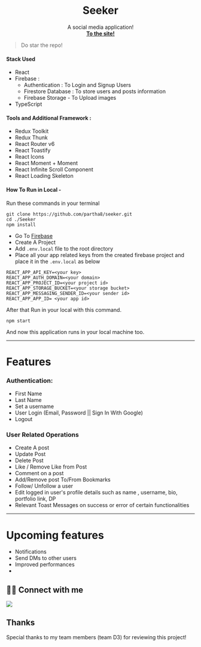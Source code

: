
<h1 align="center">Seeker</h1>

<p align="center">
  A social media application!
  <br>
  <a target="__blank" href="https://seeker-f3c5d.web.app/"><strong>To the site!</strong></a>
  <br>
</p>

> Do star the repo!

#### Stack Used

- React
- Firebase : 
  - Authentication : To Login and Signup Users
  - Firestore Database : To store users and posts information
  - Firebase Storage - To Upload images
- TypeScript

#### Tools and Additional Framework :
- Redux Toolkit 
- Redux Thunk
- React Router v6
- React Toastify
- React Icons
- React Moment + Moment
- React Infinite Scroll Component
- React Loading Skeleton

#### How To Run in Local - 
Run these commands in your terminal
 ```
 git clone https://github.com/partha8/seeker.git
 cd ./Seeker
 npm install
```

- Go To [Firebase](https://firebase.google.com/)
- Create A Project 
- Add `.env.local` file to the root directory
- Place all your app related keys from the created firebase project and place it in the `.env.local` as below 

```
REACT_APP_API_KEY=<your key>
REACT_APP_AUTH_DOMAIN=<your domain>
REACT_APP_PROJECT_ID=<your project id>
REACT_APP_STORAGE_BUCKET=<your storage bucket>
REACT_APP_MESSAGING_SENDER_ID=<your sender id>
REACT_APP_APP_ID= <your app id>
```
After that Run in your local with this command. 

`npm start`

And now this application runs in your local machine too. 

---
# Features

### Authentication: 

- First Name 
- Last Name 
- Set a username
- User Login (Email, Password || Sign In With Google)
- Logout

### User Related Operations
- Create A post
- Update Post
- Delete Post
- Like / Remove Like from Post
- Comment on a post 
- Add/Remove post To/From Bookmarks
- Follow/ Unfollow a user
- Edit logged in user's profile details such as name , username, bio, portfolio link, DP
- Relevant Toast Messages on success or error of certain functionalities

---
# Upcoming features
- Notifications 
- Send DMs to other users
- Improved performances 
- 

## 👨‍💻 Connect with me

<a href="https://twitter.com/partha_sarma8"><img src="https://img.shields.io/badge/Twitter-1DA1F2?style=for-the-badge&logo=twitter&logoColor=white"/></a>

## Thanks

Special thanks to my team members (team D3) for reviewing this project!

